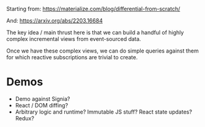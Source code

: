 Starting from: https://materialize.com/blog/differential-from-scratch/

And: https://arxiv.org/abs/2203.16684

The key idea / main thrust here is that we can build a handful of highly complex incremental views from event-sourced data.

Once we have these complex views, we can do simple queries against them for which reactive subscriptions are trivial to create.

# Demos

- Demo against Signia?
- React / DOM diffing?
- Arbitrary logic and runtime? Immutable JS stuff? React state updates? Redux?